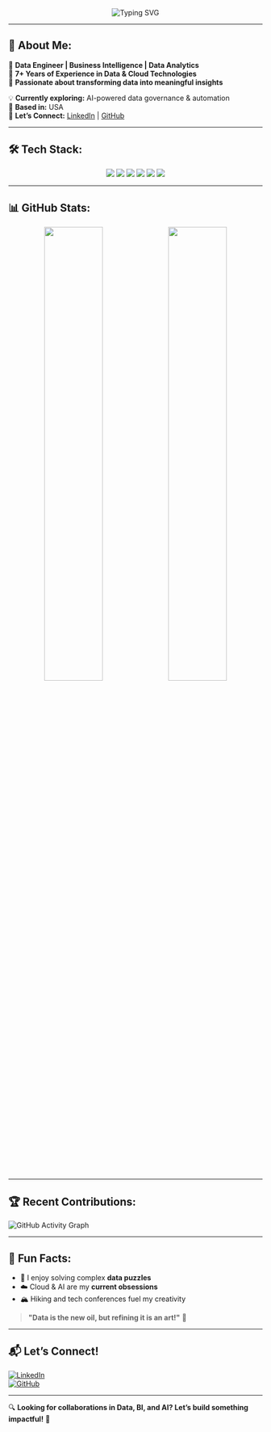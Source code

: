 <div align="center">
  <img src="https://readme-typing-svg.demolab.com?font=Fira+Code&weight=500&size=24&pause=1000&color=0078D7&width=600&lines=Hello,+I'm+Nishita+Shewale!+%F0%9F%91%8B;Data+Engineer+%7C+BI+%7C+Analytics;7%2B+Years+of+Tech+Experience;Passionate+about+Data,+AI,+and+Cloud!" alt="Typing SVG" />
</div>

---

## 🚀 About Me:
🔹 **Data Engineer | Business Intelligence | Data Analytics**  
🔹 **7+ Years of Experience in Data & Cloud Technologies**  
🔹 **Passionate about transforming data into meaningful insights**  

💡 **Currently exploring:** AI-powered data governance & automation  
📍 **Based in:** USA  
📨 **Let’s Connect:** [LinkedIn](https://www.linkedin.com/in/nishitashewale/) | [GitHub](https://github.com/nishita-shewale/Nishita-Vikas-Shewale)  

---

## 🛠️ Tech Stack:
<p align="center">
  <img src="https://img.shields.io/badge/Python-3776AB?style=for-the-badge&logo=python&logoColor=white" />
  <img src="https://img.shields.io/badge/AWS-FF9900?style=for-the-badge&logo=amazonaws&logoColor=white" />
  <img src="https://img.shields.io/badge/Azure-0078D7?style=for-the-badge&logo=microsoftazure&logoColor=white" />
  <img src="https://img.shields.io/badge/SQL-4479A1?style=for-the-badge&logo=postgresql&logoColor=white" />
  <img src="https://img.shields.io/badge/Tableau-E97627?style=for-the-badge&logo=tableau&logoColor=white" />
  <img src="https://img.shields.io/badge/Snowflake-29B5E8?style=for-the-badge&logo=snowflake&logoColor=white" />
</p>

---

## 📊 GitHub Stats:
<p align="center">
  <img width="48%" src="https://github-readme-stats.vercel.app/api?username=nishita-shewale&show_icons=true&theme=tokyonight" />
  <img width="48%" src="https://github-readme-streak-stats.herokuapp.com/?user=nishita-shewale&theme=tokyonight" />
</p>

---

## 🏆 Recent Contributions:
![GitHub Activity Graph](https://github-readme-activity-graph.vercel.app/graph?username=nishita-shewale&theme=github-dark)

---

## 🎯 Fun Facts:
- 🧐 I enjoy solving complex **data puzzles**  
- ☁️ Cloud & AI are my **current obsessions**  
- 🏔️ Hiking and tech conferences fuel my creativity  

> **"Data is the new oil, but refining it is an art!"** 🚀

---

## 📬 Let’s Connect!
[![LinkedIn](https://img.shields.io/badge/-LinkedIn-0077B5?style=for-the-badge&logo=linkedin&logoColor=white)](https://www.linkedin.com/in/nishitashewale/)  
[![GitHub](https://img.shields.io/badge/-GitHub-181717?style=for-the-badge&logo=github&logoColor=white)](https://github.com/nishita-shewale/Nishita-Vikas-Shewale)  

---

🔍 **Looking for collaborations in Data, BI, and AI? Let’s build something impactful!** 🚀  
